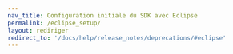 ```yaml
---
nav_title: Configuration initiale du SDK avec Eclipse
permalink: /eclipse_setup/
layout: rediriger
redirect_to: '/docs/help/release_notes/deprecations/#eclipse'
---
```



